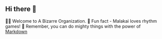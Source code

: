 ## Hi there 👋

🙋‍♀️ Welcome to A Bizarre Organization.
🍿 Fun fact - Malakai loves rhythm games!
🧙 Remember, you can do mighty things with the power of [Markdown](https://docs.github.com/github/writing-on-github/getting-started-with-writing-and-formatting-on-github/basic-writing-and-formatting-syntax)
